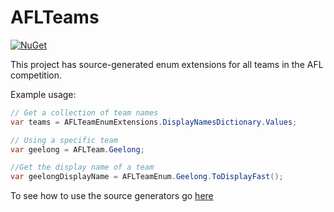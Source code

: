 # AFLTeams

[![NuGet](https://img.shields.io/nuget/v/AFLTeams.svg)](https://www.nuget.org/packages/AFLTeams/)

This project has source-generated enum extensions for all teams in the AFL competition.

Example usage:
```c#
// Get a collection of team names
var teams = AFLTeamEnumExtensions.DisplayNamesDictionary.Values;

// Using a specific team
var geelong = AFLTeam.Geelong;

//Get the display name of a team
var geelongDisplayName = AFLTeamEnum.Geelong.ToDisplayFast();
```
To see how to use the source generators go [here](https://github.com/EngRajabi/Enum.Source.Generator)
